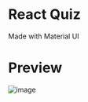 # React Quiz 
Made with Material UI
# Preview
![image](https://user-images.githubusercontent.com/75629345/132400751-a226aa7b-47c1-4e6b-be19-835ce46e8007.png)
